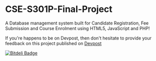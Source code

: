 # CSE-S301P-Final-Project
A Database management system built for Candidate Registration, Fee Submission and Course Enrolment using HTML5, JavaScript and PHP!

If you're happens to be on Devpost, then don't hesitate to provide your feedback on this project published on [Devpost](http://devpost.com/amit_gkp)

[![Bitdeli Badge](https://d2weczhvl823v0.cloudfront.net/amitkumarj441/cse-s301p-final-project/trend.png)](https://bitdeli.com/free "Bitdeli Badge")

